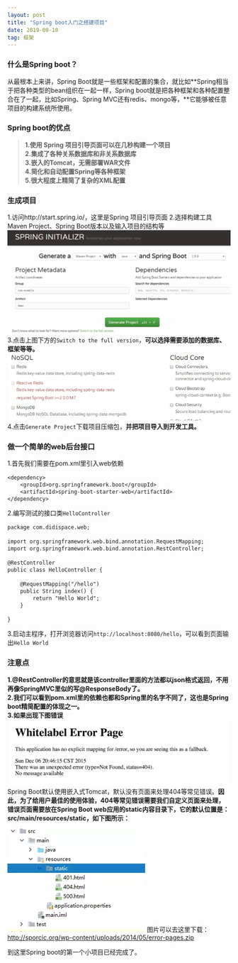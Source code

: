 ```yaml
---
layout: post
title: "Spring boot入门之搭建项目"
date: 2019-09-10
tag: 框架
---   
```


### **什么是Spring boot？**
从最根本上来讲，Spring Boot就是一些框架和配置的集合，就比如**Spring相当于把各种类型的bean组织在一起一样，Spring boot就是把各种框架和各种配置整合在了一起，比如Spring、Spring MVC还有redis、mongo等，**它能够被任意项目的构建系统所使用。
### **Spring boot的优点**
>**1.使用 Spring 项目引导页面可以在几秒构建一个项目**        
>**2.集成了各种关系数据库和非关系数据库**        
>**3.嵌入的Tomcat，无需部署WAR文件**        
>**4.简化和自动配置Spring等各种框架**        
>**5.很大程度上精简了复杂的XML配置**        


### **生成项目**
1.访问http://start.spring.io/，这里是Spring 项目引导页面
2.选择构建工具Maven Project、Spring Boot版本以及输入项目的结构等
![QQ图片20180125113718.png](/images/1.jpg)
3.点击上图下方的`Switch to the full version`，**可以选择需要添加的数据库、框架等等。**
![QQ图片20180125114031.png](/images/2.jpg)
4.点击`Generate Project`下载项目压缩包，**并把项目导入到开发工具。**

### **做一个简单的web后台接口**
1.首先我们需要在pom.xml里引入web依赖
```
<dependency>
    <groupId>org.springframework.boot</groupId>
    <artifactId>spring-boot-starter-web</artifactId>
</dependency>
```
2.编写测试的接口类`HelloController `
```
package com.didispace.web;

import org.springframework.web.bind.annotation.RequestMapping;
import org.springframework.web.bind.annotation.RestController;

@RestController
public class HelloController {

    @RequestMapping("/hello")
    public String index() {
        return "Hello World";
    }

}
```
3.启动主程序，打开浏览器访问`http://localhost:8080/hello`，可以看到页面输出`Hello World`
### **注意点**
**1.@RestController的意思就是该controller里面的方法都以json格式返回，不用再像SpringMVC里似的写@ResponseBody了。**        
**2.我们可以看到pom.xml里的依赖也都和Spring里的名字不同了，这也是Spring boot精简配置的体现之一。**        
**3.如果出现下图错误**
![QQ图片20180125115248.png](/images/3.jpg)
Spring Boot默认使用嵌入式Tomcat，默认没有页面来处理404等常见错误。**因此，为了给用户最佳的使用体验，404等常见错误需要我们自定义页面来处理，错误页面需要放在Spring Boot web应用的static内容目录下，它的默认位置是：src/main/resources/static，如下图所示：**

![QQ图片20180125115431.png](/images/4.jpg)
图片可以去这里下载：http://sporcic.org/wp-content/uploads/2014/05/error-pages.zip

到这里Spring boot的第一个小项目已经完成了。







